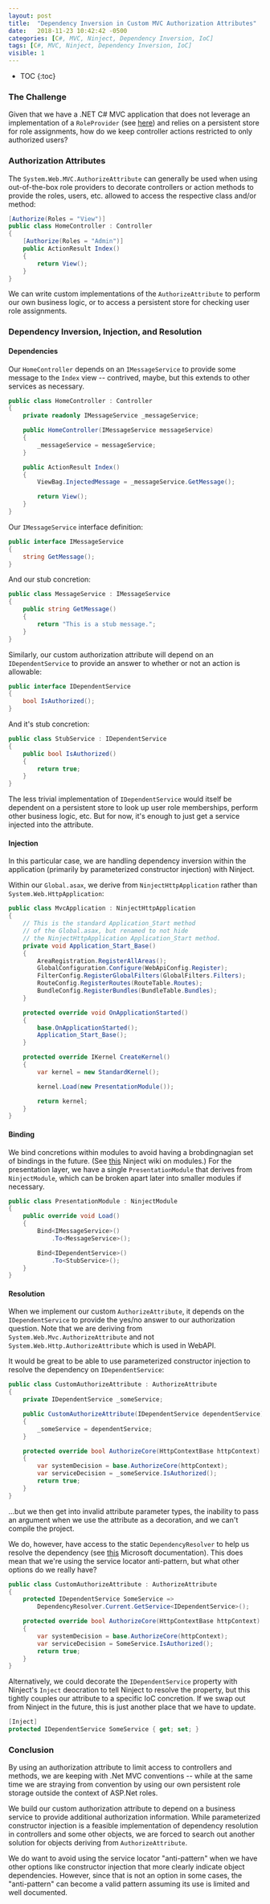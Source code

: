 ```yaml
---
layout: post
title:  "Dependency Inversion in Custom MVC Authorization Attributes"
date:   2018-11-23 10:42:42 -0500
categories: [C#, MVC, Ninject, Dependency Inversion, IoC]
tags: [C#, MVC, Ninject, Dependency Inversion, IoC]
visible: 1
---
```


* TOC
{:toc}

### The Challenge

Given that we have a .NET C# MVC application that
does not leverage an implementation of a ```RoleProvider```
 (see [here](https://docs.microsoft.com/en-us/dotnet/api/system.web.security.roleprovider?view=netframework-4.7.2))
and relies on a persistent store for role assignments, how do we keep controller actions
restricted to only authorized users?

### Authorization Attributes

The ```System.Web.MVC.AuthorizeAttribute``` can generally be used when using
out-of-the-box role providers to decorate controllers or action methods to provide the
roles, users, etc. allowed to access the respective class and/or method:

``` csharp
[Authorize(Roles = "View")]
public class HomeController : Controller
{
    [Authorize(Roles = "Admin")]
    public ActionResult Index()
    {
        return View();
    }
}
```

We can write custom implementations of the ```AuthorizeAttribute``` to perform
our own business logic, or to access a persistent store for checking user role assignments.

### Dependency Inversion, Injection, and Resolution

#### Dependencies

Our ```HomeController``` depends on an ```IMessageService``` to provide some
message to the ```Index``` view -- contrived, maybe, but this extends to other
services as necessary.

``` csharp
public class HomeController : Controller
{
    private readonly IMessageService _messageService;

    public HomeController(IMessageService messageService)
    {
        _messageService = messageService;
    }

    public ActionResult Index()
    {
        ViewBag.InjectedMessage = _messageService.GetMessage();

        return View();
    }
}
```

Our ```IMessageService``` interface definition:

``` csharp
public interface IMessageService
{
    string GetMessage();
}
```

And our stub concretion:

``` csharp
public class MessageService : IMessageService
{
    public string GetMessage()
    {
        return "This is a stub message.";
    }
}
```


Similarly, our custom authorization attribute will depend on an ```IDependentService```
to provide an answer to whether or not an action is allowable:

``` csharp
public interface IDependentService
{
    bool IsAuthorized();
}
```

And it's stub concretion:

``` csharp
public class StubService : IDependentService
{
    public bool IsAuthorized()
    {
        return true;
    }
}
```

The less trivial implementation of ```IDependentService``` would itself be dependent
on a persistent store to look up user role memberships, perform other business logic, etc.
But for now, it's enough to just get a service injected into the attribute.


#### Injection

In this particular case, we are handling dependency inversion within the application
(primarily by parameterized constructor injection) with Ninject.

Within our ```Global.asax```, we derive from ```NinjectHttpApplication``` rather
than ```System.Web.HttpApplication```:

``` csharp
public class MvcApplication : NinjectHttpApplication
{
    // This is the standard Application_Start method
    // of the Global.asax, but renamed to not hide
    // the NinjectHttpApplication Application_Start method.
    private void Application_Start_Base()
    {
        AreaRegistration.RegisterAllAreas();
        GlobalConfiguration.Configure(WebApiConfig.Register);
        FilterConfig.RegisterGlobalFilters(GlobalFilters.Filters);
        RouteConfig.RegisterRoutes(RouteTable.Routes);
        BundleConfig.RegisterBundles(BundleTable.Bundles);
    }

    protected override void OnApplicationStarted()
    {
        base.OnApplicationStarted();
        Application_Start_Base();
    }

    protected override IKernel CreateKernel()
    {
        var kernel = new StandardKernel();

        kernel.Load(new PresentationModule());

        return kernel;
    }
}
```


#### Binding

We bind concretions within modules to avoid having a brobdingnagian set of
bindings in the future. (See [this](https://github.com/ninject/Ninject/wiki/Modules-and-the-Kernel)
Ninject wiki on modules.) For the presentation layer, we have a single ```PresentationModule```
that derives from ```NinjectModule```, which can be broken apart 
later into smaller modules if necessary.

``` csharp
public class PresentationModule : NinjectModule
{
    public override void Load()
    {
        Bind<IMessageService>()
            .To<MessageService>();

        Bind<IDependentService>()
            .To<StubService>();
    }
}
```

#### Resolution

When we implement our custom ```AuthorizeAttribute```, it depends on the ```IDependentService```
to provide the yes/no answer to our authorization question. Note that we are deriving
from ```System.Web.Mvc.AuthorizeAttribute``` and not
```System.Web.Http.AuthorizeAttribute``` which is used in WebAPI.

It would be great to be able to use parameterized constructor injection to resolve
the dependency on ```IDependentService```:

``` csharp
public class CustomAuthorizeAttribute : AuthorizeAttribute
{
    private IDependentService _someService;

    public CustomAuthorizeAttribute(IDependentService dependentService)
    {
        _someService = dependentService;
    }

    protected override bool AuthorizeCore(HttpContextBase httpContext)
    {
        var systemDecision = base.AuthorizeCore(httpContext);
        var serviceDecision = _someService.IsAuthorized();
        return true;
    }
}
```

...but we then get into invalid attribute parameter types, the inability to pass
an argument when we use the attribute as a decoration, and we can't compile the project.

We do, however, have access to the static ```DependencyResolver``` to help us
resolve the dependency (see [this](https://docs.microsoft.com/en-us/dotnet/api/system.web.mvc.dependencyresolver?view=aspnet-mvc-5.2)
Microsoft documentation). This does mean that we're using the service locator anti-pattern,
but what other options do we really have?

``` csharp
public class CustomAuthorizeAttribute : AuthorizeAttribute
{
    protected IDependentService SomeService => 
        DependencyResolver.Current.GetService<IDependentService>();

    protected override bool AuthorizeCore(HttpContextBase httpContext)
    {
        var systemDecision = base.AuthorizeCore(httpContext);
        var serviceDecision = SomeService.IsAuthorized();
        return true;
    }
}
```

Alternatively, we could decorate the ```IDependentService``` property with Ninject's
```Inject``` deocration to tell Ninject to resolve the property, but this tightly couples
our attribute to a specific IoC concretion. If we swap out from Ninject in the future,
this is just another place that we have to update.

``` csharp
[Inject]
protected IDependentService SomeService { get; set; }
```

### Conclusion

By using an authorization attribute to limit access to controllers and methods,
we are keeping with .Net MVC conventions -- while at the same time we are straying
from convention by using our own persistent role storage outside the context of
ASP.Net roles. 

We build our custom authorization attribute to depend on a business service to provide
additional authorization information. While parameterized constructor injection is a
feasible implementation of dependency resolution in controllers and some other objects, we
are forced to search out another solution for objects deriving from ```AuthorizeAttribute```.

We do want to avoid using the service locator "anti-pattern" when we have other options
like constructor injection that more clearly indicate object dependencies. However, since that
is not an option in some cases, the "anti-pattern" can become a valid pattern assuming its use
is limited and well documented.